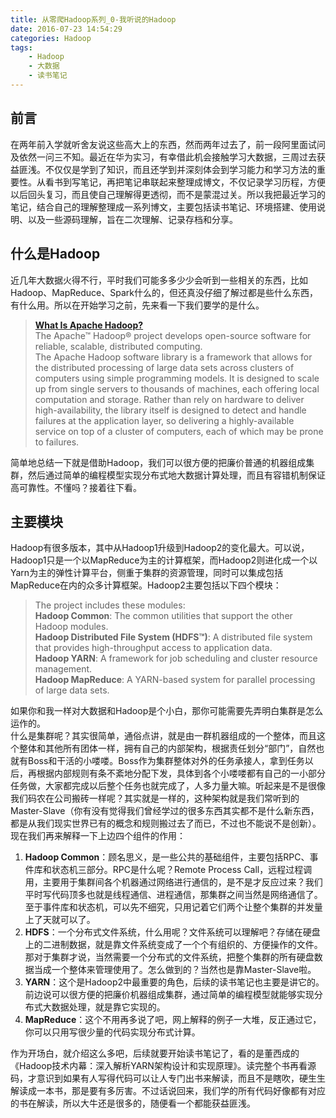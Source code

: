 ```yaml
---
title: 从零爬Hadoop系列_0-我听说的Hadoop
date: 2016-07-23 14:54:29
categories: Hadoop
tags:
	- Hadoop
	- 大数据
	- 读书笔记
---
```

## 前言
在两年前入学就听舍友说这些高大上的东西，然而两年过去了，前一段阿里面试问及依然一问三不知。最近在华为实习，有幸借此机会接触学习大数据，三周过去获益匪浅。不仅仅是学到了知识，而且还学到并深刻体会到学习能力和学习方法的重要性。从看书到写笔记，再把笔记串联起来整理成博文，不仅记录学习历程，方便以后回头复习，而且使自己理解得更透彻，而不是蒙混过关。所以我把最近学习的笔记，结合自己的理解整理成一系列博文，主要包括读书笔记、环境搭建、使用说明、以及一些源码理解，旨在二次理解、记录存档和分享。
## 什么是Hadoop
近几年大数据火得不行，平时我们可能多多少少会听到一些相关的东西，比如Hadoop、MapReduce、Spark什么的，但还真没仔细了解过都是些什么东西，有什么用。所以在开始学习之前，先来看一下我们要学的是什么。
>[**What Is Apache Hadoop?**](http://hadoop.apache.org/)  
The Apache™ Hadoop® project develops open-source software for reliable, scalable, distributed computing.  
The Apache Hadoop software library is a framework that allows for the distributed processing of large data sets across clusters of computers using simple programming models. It is designed to scale up from single servers to thousands of machines, each offering local computation and storage. Rather than rely on hardware to deliver high-availability, the library itself is designed to detect and handle failures at the application layer, so delivering a highly-available service on top of a cluster of computers, each of which may be prone to failures.

简单地总结一下就是借助Hadoop，我们可以很方便的把廉价普通的机器组成集群，然后通过简单的编程模型实现分布式地大数据计算处理，而且有容错机制保证高可靠性。不懂吗？接着往下看。
## 主要模块
Hadoop有很多版本，其中从Hadoop1升级到Hadoop2的变化最大。可以说，Hadoop1只是一个以MapReduce为主的计算框架，而Hadoop2则进化成一个以Yarn为主的弹性计算平台，侧重于集群的资源管理，同时可以集成包括MapReduce在内的众多计算框架。Hadoop2主要包括以下四个模块：
>The project includes these modules:  
**Hadoop Common**: The common utilities that support the other Hadoop modules.  
**Hadoop Distributed File System (HDFS™)**: A distributed file system that provides high-throughput access to application data.  
**Hadoop YARN**: A framework for job scheduling and cluster resource management.  
**Hadoop MapReduce**: A YARN-based system for parallel processing of large data sets.  

如果你和我一样对大数据和Hadoop是个小白，那你可能需要先弄明白集群是怎么运作的。  
什么是集群呢？其实很简单，通俗点讲，就是由一群机器组成的一个整体，而且这个整体和其他所有团体一样，拥有自己的内部架构，根据责任划分“部门”，自然也就有Boss和干活的小喽喽。Boss作为集群整体对外的任务承接人，拿到任务以后，再根据内部规则有条不紊地分配下发，具体到各个小喽喽都有自己的一小部分任务做，大家都完成以后整个任务也就完成了，人多力量大嘛。听起来是不是很像我们码农在公司搬砖一样呢？其实就是一样的，这种架构就是我们常听到的Master-Slave（你有没有觉得我们曾经学过的很多东西其实都不是什么新东西，都是从我们现实世界已有的概念和规则搬过去了而已，不过也不能说不是创新）。  
现在我们再来解释一下上边四个组件的作用：
1. **Hadoop Common**：顾名思义，是一些公共的基础组件，主要包括RPC、事件库和状态机三部分。RPC是什么呢？Remote Process Call，远程过程调用，主要用于集群间各个机器通过网络进行通信的，是不是才反应过来？我们平时写代码顶多也就是线程通信、进程通信，那集群之间当然是网络通信了。至于事件库和状态机，可以先不细究，只用记着它们两个让整个集群的并发量上了天就可以了。  
2. **HDFS**：一个分布式文件系统，什么用呢？文件系统可以理解吧？存储在硬盘上的二进制数据，就是靠文件系统变成了一个个有组织的、方便操作的文件。那对于集群才说，当然需要一个分布式的文件系统，把整个集群的所有硬盘数据当成一个整体来管理使用了。怎么做到的？当然也是靠Master-Slave啦。
3. **YARN**：这个是Hadoop2中最重要的角色，后续的读书笔记也主要是讲它的。前边说可以很方便的把廉价机器组成集群，通过简单的编程模型就能够实现分布式大数据处理，就是靠它实现的。
4. **MapReduce**：这个不用再多说了吧，网上解释的例子一大堆，反正通过它，你可以只用写很少量的代码实现分布式计算。  

作为开场白，就介绍这么多吧，后续就要开始读书笔记了，看的是董西成的《Hadoop技术内幕：深入解析YARN架构设计和实现原理》。读完整个书再看源码，才意识到如果有人写得代码可以让人专门出书来解读，而且不是瞎吹，硬生生解读成一本书，那是要有多厉害。不过话说回来，我们学的所有代码好像都有对应的书在解读，所以大牛还是很多的，随便看一个都能获益匪浅。
